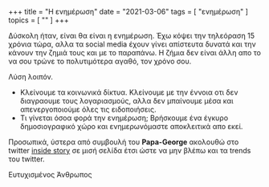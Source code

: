 +++
title = "Η ενημέρωση"
date = "2021-03-06"
tags = [ "ενημέρωση" ]
topics = [ "" ]
+++

Δύσκολη ήταν, είναι θα είναι η ενημέρωση. Έχω κόψει την τηλεόραση 15 χρόνια τώρα, αλλα τα social media έχουν γίνει απίστευτα δυνατά και την κάνουν την ζημιά τους και με το παραπάνω. Η ζήμια δεν είναι άλλη απο το να σου τρώνε το πολυτιμότερα αγαθό, τον χρόνο σου.

Λύση λοιπόν.

-   Κλείνουμε τα κοινωνικά δίκτυα. Κλείνουμε με την έννοια οτι δεν διαγραουμε τους λογαριασμούς, αλλα δεν μπαίνουμε μέσα και απενεργοποιούμε όλες τις ειδοποιήσεις.
-   Τι γίνεται όσοα φορά την ενημέρωση; Βρήσκουμε ένα έγκυρο δημοσιογραφικό χώρο και ενημερωνόμαστε αποκλειτικά απο εκεί.

Προσωπικά, ύστερα από συμβουλή του **Papa-George** ακολουθώ στο twitter [inside story](https://twitter.com/insidestory_gr) σε μισή σελίδα έτσι ώστε να μην βλέπω και τα trends του twitter.

Ευτυχισμένος Άνθρωπος
